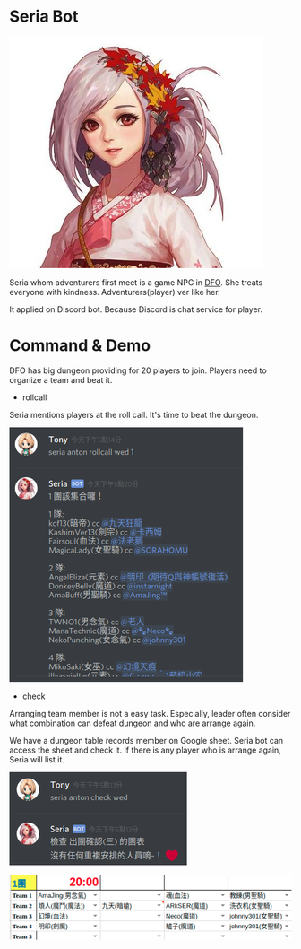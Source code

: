 # Seria Bot

![Seria](./seria2.jpg)

Seria whom adventurers first meet is a game NPC in [DFO](https://www.dfoneople.com). She treats everyone with kindness. Adventurers(player) ver like her.

It applied on Discord bot. Because Discord is chat service for player.

# Command & Demo

DFO has big dungeon providing for 20 players to join. Players need to organize a team and beat it.

* rollcall

Seria mentions players at the roll call. It's time to beat the dungeon.

![seria_bot_rollcall](./demo/seria_bot_rollcall.png)

* check

Arranging team member is not a easy task. Especially, leader often consider what combination can defeat dungeon and who are arrange again.

We have a dungeon table records member on Google sheet. Seria bot can access the sheet and check it. If there is any player who is arrange again, Seria will list it.

![seria_bot_rollcall](./demo/seria_bot_check.png)

![anton_table](./demo/anton_table.png)
